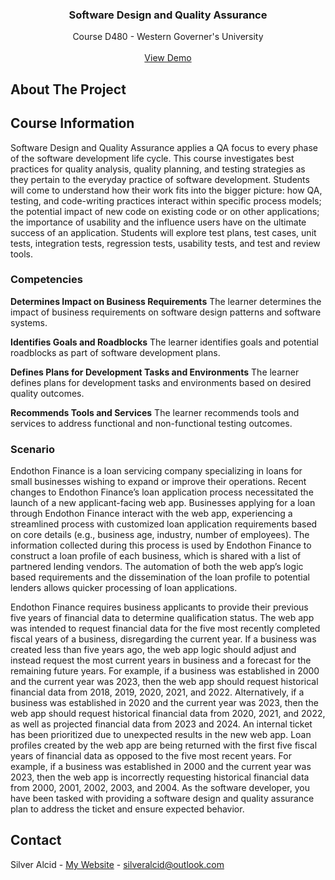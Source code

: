 <a id="readme-top"></a>

<h3 align="center">Software Design and Quality Assurance</h3>

  <p align="center">
    Course D480 - Western Governer's University
    <br />
    <br />
    <a href="https://github.com/github_username/repo_name">View Demo</a>
</div>


<!-- ABOUT THE PROJECT -->
## About The Project


## Course Information

Software Design and Quality Assurance applies a QA focus to every phase of the software development life cycle. This course investigates best practices for quality analysis, quality planning, and testing strategies as they pertain to the everyday practice of software development. Students will come to understand how their work fits into the bigger picture: how QA, testing, and code-writing practices interact within specific process models; the potential impact of new code on existing code or on other applications; the importance of usability and the influence users have on the ultimate success of an application. Students will explore test plans, test cases, unit tests, integration tests, regression tests, usability tests, and test and review tools.

### Competencies

**Determines Impact on Business Requirements**
The learner determines the impact of business requirements on software design patterns and software systems.

**Identifies Goals and Roadblocks**
The learner identifies goals and potential roadblocks as part of software development plans.

**Defines Plans for Development Tasks and Environments**
The learner defines plans for development tasks and environments based on desired quality outcomes.

**Recommends Tools and Services**
The learner recommends tools and services to address functional and non-functional testing outcomes.

### Scenario

Endothon Finance is a loan servicing company specializing in loans for small businesses
wishing to expand or improve their operations. Recent changes to Endothon Finance’s loan
application process necessitated the launch of a new applicant-facing web app. Businesses
applying for a loan through Endothon Finance interact with the web app, experiencing a
streamlined process with customized loan application requirements based on core details
(e.g., business age, industry, number of employees). The information collected during this
process is used by Endothon Finance to construct a loan profile of each business, which is
shared with a list of partnered lending vendors. The automation of both the web app’s logic based requirements and the dissemination of the loan profile to potential lenders allows
quicker processing of loan applications.

Endothon Finance requires business applicants to provide their previous five years of
financial data to determine qualification status. The web app was intended to request
financial data for the five most recently completed fiscal years of a business, disregarding
the current year. If a business was created less than five years ago, the web app logic
should adjust and instead request the most current years in business and a forecast for the
remaining future years. For example, if a business was established in 2000 and the current
year was 2023, then the web app should request historical financial data from 2018, 2019,
2020, 2021, and 2022. Alternatively, if a business was established in 2020 and the current
year was 2023, then the web app should request historical financial data from 2020, 2021,
and 2022, as well as projected financial data from 2023 and 2024.
An internal ticket has been prioritized due to unexpected results in the new web app. Loan
profiles created by the web app are being returned with the first five fiscal years of financial
data as opposed to the five most recent years. For example, if a business was established in
2000 and the current year was 2023, then the web app is incorrectly requesting historical
financial data from 2000, 2001, 2002, 2003, and 2004. As the software developer, you have
been tasked with providing a software design and quality assurance plan to address the
ticket and ensure expected behavior.



<!-- CONTACT -->
## Contact

Silver Alcid - [My Website](https://silveralcid.com) - silveralcid@outlook.com
